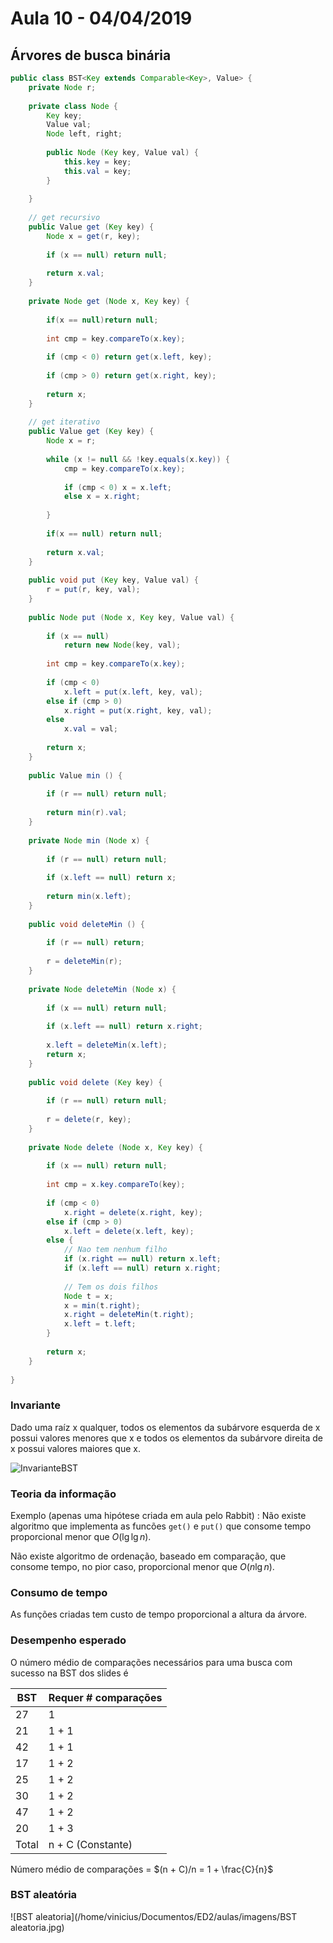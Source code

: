 # Aula 10 - 04/04/2019

## Árvores de busca binária

```java
public class BST<Key extends Comparable<Key>, Value> {
    private Node r;
    
    private class Node {
        Key key;
        Value val;
        Node left, right;
        
        public Node (Key key, Value val) {
            this.key = key;
            this.val = key;
        }
        
    }
    
    // get recursivo
    public Value get (Key key) {
        Node x = get(r, key);
        
        if (x == null) return null;
        
        return x.val;
    }
    
    private Node get (Node x, Key key) {
        
        if(x == null)return null;
        
        int cmp = key.compareTo(x.key);
        
        if (cmp < 0) return get(x.left, key);
        
        if (cmp > 0) return get(x.right, key);
        
        return x;
    }
    
    // get iterativo
    public Value get (Key key) {
        Node x = r;
        
        while (x != null && !key.equals(x.key)) {
            cmp = key.compareTo(x.key);
            
            if (cmp < 0) x = x.left;
            else x = x.right;
            
        }
        
        if(x == null) return null;
        
        return x.val;
    }
    
    public void put (Key key, Value val) {
        r = put(r, key, val);
    }
    
    public Node put (Node x, Key key, Value val) {
        
        if (x == null) 
            return new Node(key, val);
        
        int cmp = key.compareTo(x.key);
        
        if (cmp < 0)
            x.left = put(x.left, key, val);
        else if (cmp > 0)
            x.right = put(x.right, key, val);
        else
            x.val = val;
        
        return x;
    }
    
    public Value min () {
        
        if (r == null) return null;
        
        return min(r).val;    
    }
    
    private Node min (Node x) {
        
        if (r == null) return null;
        
        if (x.left == null) return x;
        
        return min(x.left);
    }
    
    public void deleteMin () {
        
        if (r == null) return;
        
        r = deleteMin(r);
    }
    
    private Node deleteMin (Node x) {
        
        if (x == null) return null;
        
        if (x.left == null) return x.right;
        
        x.left = deleteMin(x.left);
        return x;
    }
    
    public void delete (Key key) {
        
        if (r == null) return null;
        
        r = delete(r, key);
    }
    
    private Node delete (Node x, Key key) {
        
        if (x == null) return null;
        
        int cmp = x.key.compareTo(key);
        
        if (cmp < 0)
            x.right = delete(x.right, key);
        else if (cmp > 0)
            x.left = delete(x.left, key);
        else {
            // Nao tem nenhum filho
            if (x.right == null) return x.left;
            if (x.left == null) return x.right;
            
            // Tem os dois filhos
            Node t = x;
            x = min(t.right);
            x.right = deleteMin(t.right);
            x.left = t.left;
        }
        
        return x;
    }
    
}
```

### Invariante

Dado uma raíz x qualquer, todos os elementos da subárvore esquerda de x possui valores menores que x e todos os elementos da subárvore direita de x possui valores maiores que x.

![InvarianteBST](/home/vinicius/Documentos/ED2/aulas/imagens/InvarianteBST.jpg)

### Teoria da informação

Exemplo (apenas uma hipótese criada em aula pelo Rabbit) : Não existe algoritmo que implementa as funcões `get()` e `put()` que consome tempo proporcional menor que $O(\lg \lg n)$.

Não existe algoritmo de ordenação, baseado em comparação, que consome tempo, no pior caso, proporcional menor que $O(n\lg n)$.

### Consumo de tempo

As funções criadas tem custo de tempo proporcional a altura da árvore.

### Desempenho esperado

O número médio de comparações necessários para uma busca com sucesso na BST dos slides é

| BST   | Requer # comparações |
| ----- | -------------------- |
| 27    | 1                    |
| 21    | 1 + 1                |
| 42    | 1 + 1                |
| 17    | 1 + 2                |
| 25    | 1 + 2                |
| 30    | 1 + 2                |
| 47    | 1 + 2                |
| 20    | 1 + 3                |
| Total | n + C (Constante)    |

Número médio de comparações = $(n + C)/n = 1 + \frac{C}{n}$

### BST aleatória

![BST aleatoria](/home/vinicius/Documentos/ED2/aulas/imagens/BST aleatoria.jpg)